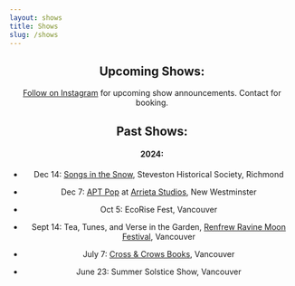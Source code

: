 ```yaml
---
layout: shows
title: Shows
slug: /shows
---
```

<center>
<h2 class>
Upcoming Shows:
</h2>
  
[Follow on Instagram](https://www.instagram.com/ruffledbirdling/) for upcoming show announcements. Contact for booking.
<h2 class>
Past Shows:
</h2>
<h4 class>2024:</h4>

- Dec 14: [Songs in the Snow](https://historicsteveston.ca/a-steveston-favourite-returns-in-december/), Steveston Historical Society, Richmond <br>

- Dec 7: [APT Pop](https://www.instagram.com/aptpop/) at [Arrieta Studios](https://www.instagram.com/arrieta_art/), New Westminster <br>

- Oct 5: EcoRise Fest, Vancouver <br>

- Sept 14: Tea, Tunes, and Verse in the Garden, [Renfrew Ravine Moon Festival](https://stillmoonarts.ca/2024-renfrew-ravine-moon-festival/2024artists/), Vancouver <br>

- July 7: [Cross & Crows Books](https://crossandcrows.com/), Vancouver <br>

- June 23: Summer Solstice Show, Vancouver <br>



</center>

<br /><br />
